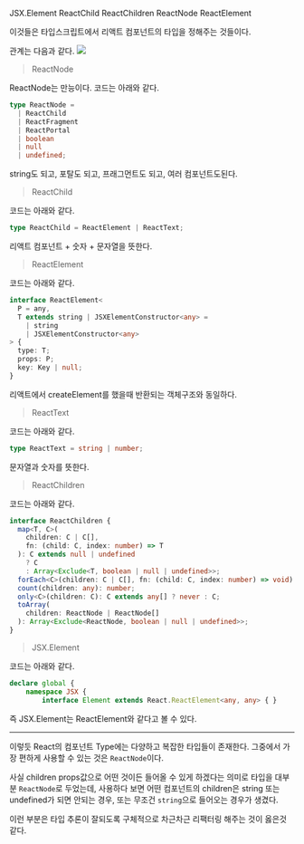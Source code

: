 JSX.Element
ReactChild
ReactChildren
ReactNode
ReactElement

이것들은 타입스크립트에서 리액트 컴포넌트의 타입을 정해주는 것들이다.

관계는 다음과 같다.
<img src="https://img1.daumcdn.net/thumb/R1280x0/?scode=mtistory2&fname=https://blog.kakaocdn.net/dn/6zVOF/btqEk1y48AS/Jbzo3JU5BjVF0pNaQXia71/img.png"/>

> ReactNode

ReactNode는 만능이다.
코드는 아래와 같다.

```ts
type ReactNode =
  | ReactChild
  | ReactFragment
  | ReactPortal
  | boolean
  | null
  | undefined;
```

string도 되고, 포탈도 되고, 프래그먼트도 되고, 여러 컴포넌트도된다.

> ReactChild

코드는 아래와 같다.

```ts
type ReactChild = ReactElement | ReactText;
```

리액트 컴포넌트 + 숫자 + 문자열을 뜻한다.

> ReactElement

코드는 아래와 같다.

```ts
interface ReactElement<
  P = any,
  T extends string | JSXElementConstructor<any> =
    | string
    | JSXElementConstructor<any>
> {
  type: T;
  props: P;
  key: Key | null;
}
```

리액트에서 createElement를 했을때 반환되는 객체구조와 동일하다.

> ReactText

코드는 아래와 같다.

```ts
type ReactText = string | number;
```

문자열과 숫자를 뜻한다.

> ReactChildren

코드는 아래와 같다.

```ts
interface ReactChildren {
  map<T, C>(
    children: C | C[],
    fn: (child: C, index: number) => T
  ): C extends null | undefined
    ? C
    : Array<Exclude<T, boolean | null | undefined>>;
  forEach<C>(children: C | C[], fn: (child: C, index: number) => void): void;
  count(children: any): number;
  only<C>(children: C): C extends any[] ? never : C;
  toArray(
    children: ReactNode | ReactNode[]
  ): Array<Exclude<ReactNode, boolean | null | undefined>>;
}
```

> JSX.Element

코드는 아래와 같다.

```ts
declare global {
    namespace JSX {
        interface Element extends React.ReactElement<any, any> { }
```

즉 JSX.Element는 ReactElement와 같다고 볼 수 있다.

---

이렇듯 React의 컴포넌트 Type에는 다양하고 복잡한 타입들이 존재한다.
그중에서 가장 편하게 사용할 수 있는 것은 `ReactNode`이다.

사실 children props값으로 어떤 것이든 들어올 수 있게 하겠다는 의미로 타입을 대부분 `ReactNode`로 두었는데,
사용하다 보면 어떤 컴포넌트의 children은 string 또는 undefined가 되면 안되는 경우, 또는 무조건 `string`으로 들어오는 경우가 생겼다.

이런 부분은 타입 추론이 잘되도록 구체적으로 차근차근 리팩터링 해주는 것이 옳은것 같다.
